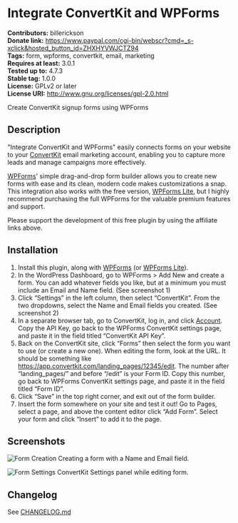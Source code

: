 # Integrate ConvertKit and WPForms

**Contributors:** billerickson  
**Donate link:** https://www.paypal.com/cgi-bin/webscr?cmd=_s-xclick&hosted_button_id=ZHXHYVWJCTZ94  
**Tags:** form, wpforms, convertkit, email, marketing  
**Requires at least:** 3.0.1  
**Tested up to:** 4.7.3  
**Stable tag:** 1.0.0  
**License:** GPLv2 or later  
**License URI:** http://www.gnu.org/licenses/gpl-2.0.html  

Create ConvertKit signup forms using WPForms

## Description

"Integrate ConvertKit and WPForms" easily connects forms on your website to your [ConvertKit](http://mbsy.co/convertkit/28981746) email marketing account, enabling you to capture more leads and manage campaigns more effectively.

[WPForms](http://www.shareasale.com/r.cfm?u=402581&b=834775&m=64312&afftrack=convertkit%2Dplugin&urllink=)' simple drag-and-drop form builder allows you to create new forms with ease and its clean, modern code makes customizations a snap. This integration also works with the free version, [WPForms Lite](https://wordpress.org/plugins/wpforms-lite/), but I highly recommend purchasing the full WPForms for the valuable premium features and support.

Please support the development of this free plugin by using the affiliate links above.

## Installation

 1. Install this plugin, along with [WPForms](http://www.shareasale.com/r.cfm?u=402581&b=834775&m=64312&afftrack=convertkit%2Dplugin&urllink=) (or [WPForms Lite](https://wordpress.org/plugins/wpforms-lite/)).
 2. In the WordPress Dashboard, go to WPForms > Add New and create a form. You can add whatever fields you like, but at a minimum you must include an Email and Name field. (See screenshot 1)
 3. Click “Settings” in the left column, then select “ConvertKit”. From the two dropdowns, select the Name and Email fields you created. (See screenshot 2)
 4. In a separate browser tab, go to ConvertKit, log in, and click [Account](https://app.convertkit.com/account/edit). Copy the API Key, go back to the WPForms ConvertKit settings page, and paste it in the field titled “ConvertKit API Key”.
 5. Back on the ConvertKit site, click “Forms” then select the form you want to use (or create a new one). When editing the form, look at the URL. It should be something like https://app.convertkit.com/landing_pages/12345/edit. The number after “landing_pages/” and before “/edit”  is your Form ID. Copy this number, go back to WPForms ConvertKit settings page, and paste it in the field titled “Form ID”.
 6. Click “Save” in the top right corner, and exit out of the form builder.
 7. Insert the form somewhere on your site and test it out! Go to Pages, select a page, and above the content editor click “Add Form”. Select your form and click “Insert” to add it to the page.

## Screenshots

![Form Creation](https://www.billerickson.net/wp-content/uploads/2017/04/wpforms-convertkit-1.png)
Creating a form with a Name and Email field.

![Form Settings](https://www.billerickson.net/wp-content/uploads/2017/04/wpforms-convertkit-2.png)
ConvertKit Settings panel while editing form.

## Changelog
See [CHANGELOG.md](https://github.com/billerickson/integrate-convertkit-wpforms/blob/master/CHANGELOG.md)
